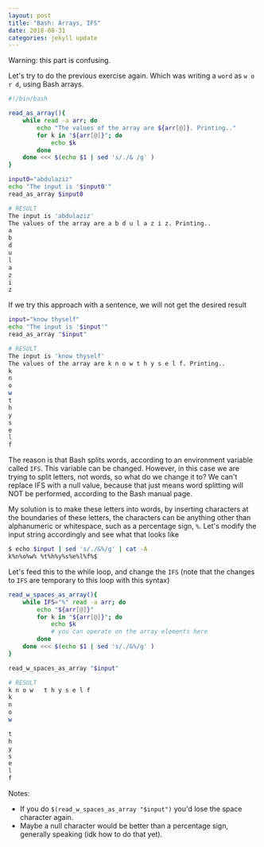 ```yaml
---
layout: post
title: "Bash: Arrays, IFS"
date: 2018-08-31
categories: jekyll update
---
```


Warning: this part is confusing. 

Let's try to do the previous exercise again. Which was writing a `word` as `w o r d`, using Bash arrays.

``` bash
#!/bin/bash

read_as_array(){
	while read -a arr; do 
		echo "The values of the array are ${arr[@]}. Printing.."
		for k in "${arr[@]}"; do
			echo $k
		done
	done <<< $(echo $1 | sed 's/./& /g' )
}

input0="abdulaziz"
echo "The input is '$input0'"
read_as_array $input0

# RESULT
The input is 'abdulaziz'
The values of the array are a b d u l a z i z. Printing..
a
b
d
u
l
a
z
i
z
```
If we try this approach with a sentence, we will not get the desired result
``` bash
input="know thyself" 
echo "The input is '$input'"
read_as_array "$input"

# RESULT
The input is 'know thyself'
The values of the array are k n o w t h y s e l f. Printing..
k
n
o
w
t
h
y
s
e
l
f
```
The reason is that Bash splits words, according to an environment variable called `IFS`. This variable can be changed. However, in this case we are trying to split letters, not words, so what do we change it to? We can't replace IFS with a null value, because that just means word splitting will NOT be performed, according to the Bash manual page.

My solution is to make these letters into words, by inserting characters at the boundaries of these letters, the characters can be anything other than alphanumeric or whitespace, such as a percentage sign, `%`. Let's modify the input string accordingly and see what that looks like

``` bash
$ echo $input | sed 's/./&%/g' | cat -A
k%n%o%w% %t%h%y%s%e%l%f%$
```
Let's feed this to the while loop, and change the `IFS` (note that the changes to `IFS` are temporary to this loop with this syntax)

``` bash
read_w_spaces_as_array(){
	while IFS="%" read -a arr; do 
		echo "${arr[@]}"
		for k in "${arr[@]}"; do
			echo $k 
			# you can operate on the array elements here
		done
	done <<< $(echo $1 | sed 's/./&%/g' )
}

read_w_spaces_as_array "$input"

# RESULT
k n o w   t h y s e l f
k
n
o
w

t
h
y
s
e
l
f
```
Notes:
* If you do `$(read_w_spaces_as_array "$input")` you'd lose the space character again.
* Maybe a null character would be better than a percentage sign, generally speaking (idk how to do that yet).

